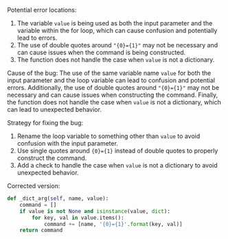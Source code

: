 Potential error locations:
1. The variable `value` is being used as both the input parameter and the variable within the for loop, which can cause confusion and potentially lead to errors.
2. The use of double quotes around `"{0}={1}"` may not be necessary and can cause issues when the command is being constructed.
3. The function does not handle the case when `value` is not a dictionary.

Cause of the bug:
The use of the same variable name `value` for both the input parameter and the loop variable can lead to confusion and potential errors. Additionally, the use of double quotes around `"{0}={1}"` may not be necessary and can cause issues when constructing the command. Finally, the function does not handle the case when `value` is not a dictionary, which can lead to unexpected behavior.

Strategy for fixing the bug:
1. Rename the loop variable to something other than `value` to avoid confusion with the input parameter.
2. Use single quotes around `{0}={1}` instead of double quotes to properly construct the command.
3. Add a check to handle the case when `value` is not a dictionary to avoid unexpected behavior.

Corrected version:

```python
def _dict_arg(self, name, value):
    command = []
    if value is not None and isinstance(value, dict):
        for key, val in value.items():
            command += [name, '{0}={1}'.format(key, val)]
    return command
```